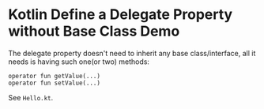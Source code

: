 Kotlin Define a Delegate Property without Base Class Demo
=========================================================

The delegate property doesn't need to inherit any base class/interface, all it needs is having such one(or two) methods:

```
operator fun getValue(...)
operator fun setValue(...)
```

See `Hello.kt`.